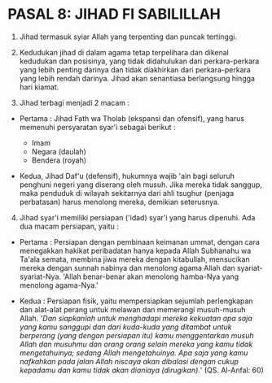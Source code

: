 # PASAL 8: JIHAD FI SABILILLAH

1. Jihad termasuk syiar Allah yang terpenting dan puncak tertinggi.

2. Kedudukan jihad di dalam agama tetap terpelihara dan dikenal kedudukan dan posisinya, yang tidak didahulukan dari perkara-perkara yang lebih penting darinya dan tidak diakhirkan dari perkara-perkara yang lebih rendah darinya. Jihad akan senantiasa berlangsung hingga hari kiamat.
3. Jihad terbagi menjadi 2 macam :

 - Pertama : Jihad Fath wa Tholab (ekspansi dan ofensif), yang harus memenuhi persyaratan syar'i sebagai berikut :

    - Imam
    - Negara (daulah)
    - Bendera (royah)

 - Kedua, Jihad Daf'u (defensif), hukumnya wajib 'ain bagi seluruh penghuni negeri yang diserang oleh musuh. Jika mereka tidak sanggup, maka penduduk di wilayah sekitarnya dari ahli tsughur (penjaga perbatasan) harus menolong mereka, demikian seterusnya.

4. Jihad syar'i memiliki persiapan ('idad) syar'i yang harus dipenuhi. Ada dua macam persiapan, yaitu :
 - Pertama : Persiapan dengan pembinaan keimanan ummat, dengan cara menegakkan hakikat peribadatan hanya kepada Allah Subhanahu wa Ta'ala semata, membina jiwa mereka dengan kitabullah, mensucikan mereka dengan sunnah nabinya dan menolong agama Allah dan syariat-syariat-Nya. 'Allah benar-benar akan menolong hamba-Nya yang menolong agama-Nya.'

 - Kedua : Persiapan fisik, yaitu mempersiapkan sejumlah perlengkapan dan alat-alat perang untuk melawan dan memerangi musuh-musuh Allah. '_Dan siapkanlah untuk menghadapi mereka kekuatan apa saja yang kamu sanggupi dan dari kuda-kuda yang ditambat untuk berperang (yang dengan persiapan itu) kamu menggentarkan musuh Allah dan musuhmu dan orang orang selain mereka yang kamu tidak mengetahuinya; sedang Allah mengetahuinya. Apa saja yang kamu nafkahkan pada jalan Allah niscaya akan dibalasi dengan cukup kepadamu dan kamu tidak akan dianiaya (dirugikan)._' (QS. Al-Anfal: 60)
